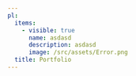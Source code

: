 ```yaml
---
pl:
  items:
    - visible: true
      name: asdasd
      description: asdasd
      image: /src/assets/Error.png
  title: Portfolio
---
```

